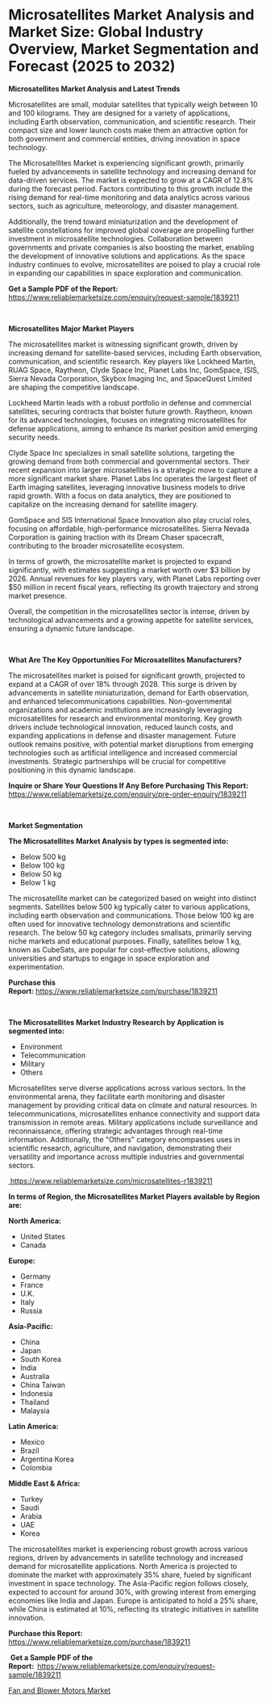 <p><h1>Microsatellites Market Analysis and Market Size: Global Industry Overview, Market Segmentation and Forecast (2025 to 2032)</h1></p><p><strong>Microsatellites Market Analysis and Latest Trends</strong></p>
<p><p>Microsatellites are small, modular satellites that typically weigh between 10 and 100 kilograms. They are designed for a variety of applications, including Earth observation, communication, and scientific research. Their compact size and lower launch costs make them an attractive option for both government and commercial entities, driving innovation in space technology.</p><p>The Microsatellites Market is experiencing significant growth, primarily fueled by advancements in satellite technology and increasing demand for data-driven services. The market is expected to grow at a CAGR of 12.8% during the forecast period. Factors contributing to this growth include the rising demand for real-time monitoring and data analytics across various sectors, such as agriculture, meteorology, and disaster management. </p><p>Additionally, the trend toward miniaturization and the development of satellite constellations for improved global coverage are propelling further investment in microsatellite technologies. Collaboration between governments and private companies is also boosting the market, enabling the development of innovative solutions and applications. As the space industry continues to evolve, microsatellites are poised to play a crucial role in expanding our capabilities in space exploration and communication.</p></p>
<p><strong>Get a Sample PDF of the Report:&nbsp;</strong> <a href="https://www.reliablemarketsize.com/enquiry/request-sample/1839211?utm_campaign=2283&utm_medium=2&utm_source=Github&utm_content=ia&utm_term=19022025&utm_id=microsatellites">https://www.reliablemarketsize.com/enquiry/request-sample/1839211</a></p>
<p>&nbsp;</p>
<p><strong>Microsatellites Major Market Players</strong></p>
<p><p>The microsatellites market is witnessing significant growth, driven by increasing demand for satellite-based services, including Earth observation, communication, and scientific research. Key players like Lockheed Martin, RUAG Space, Raytheon, Clyde Space Inc, Planet Labs Inc, GomSpace, ISIS, Sierra Nevada Corporation, Skybox Imaging Inc, and SpaceQuest Limited are shaping the competitive landscape.</p><p>Lockheed Martin leads with a robust portfolio in defense and commercial satellites, securing contracts that bolster future growth. Raytheon, known for its advanced technologies, focuses on integrating microsatellites for defense applications, aiming to enhance its market position amid emerging security needs.</p><p>Clyde Space Inc specializes in small satellite solutions, targeting the growing demand from both commercial and governmental sectors. Their recent expansion into larger microsatellites is a strategic move to capture a more significant market share. Planet Labs Inc operates the largest fleet of Earth imaging satellites, leveraging innovative business models to drive rapid growth. With a focus on data analytics, they are positioned to capitalize on the increasing demand for satellite imagery.</p><p>GomSpace and SIS International Space Innovation also play crucial roles, focusing on affordable, high-performance microsatellites. Sierra Nevada Corporation is gaining traction with its Dream Chaser spacecraft, contributing to the broader microsatellite ecosystem.</p><p>In terms of growth, the microsatellite market is projected to expand significantly, with estimates suggesting a market worth over $3 billion by 2026. Annual revenues for key players vary, with Planet Labs reporting over $50 million in recent fiscal years, reflecting its growth trajectory and strong market presence.</p><p>Overall, the competition in the microsatellites sector is intense, driven by technological advancements and a growing appetite for satellite services, ensuring a dynamic future landscape.</p></p>
<p>&nbsp;</p>
<p><strong>What Are The Key Opportunities For Microsatellites Manufacturers?</strong></p>
<p><p>The microsatellites market is poised for significant growth, projected to expand at a CAGR of over 18% through 2028. This surge is driven by advancements in satellite miniaturization, demand for Earth observation, and enhanced telecommunications capabilities. Non-governmental organizations and academic institutions are increasingly leveraging microsatellites for research and environmental monitoring. Key growth drivers include technological innovation, reduced launch costs, and expanding applications in defense and disaster management. Future outlook remains positive, with potential market disruptions from emerging technologies such as artificial intelligence and increased commercial investments. Strategic partnerships will be crucial for competitive positioning in this dynamic landscape.</p></p>
<p><strong>Inquire or Share Your Questions If Any Before Purchasing This Report:</strong> <a href="https://www.reliablemarketsize.com/enquiry/pre-order-enquiry/1839211?utm_campaign=2283&utm_medium=2&utm_source=Github&utm_content=ia&utm_term=19022025&utm_id=microsatellites">https://www.reliablemarketsize.com/enquiry/pre-order-enquiry/1839211</a></p>
<p>&nbsp;</p>
<p><strong>Market Segmentation</strong></p>
<p><strong>The Microsatellites Market Analysis by types is segmented into:</strong></p>
<p><ul><li>Below 500 kg</li><li>Below 100 kg</li><li>Below 50 kg</li><li>Below 1 kg</li></ul></p>
<p><p>The microsatellite market can be categorized based on weight into distinct segments. Satellites below 500 kg typically cater to various applications, including earth observation and communications. Those below 100 kg are often used for innovative technology demonstrations and scientific research. The below 50 kg category includes smallsats, primarily serving niche markets and educational purposes. Finally, satellites below 1 kg, known as CubeSats, are popular for cost-effective solutions, allowing universities and startups to engage in space exploration and experimentation.</p></p>
<p><strong>Purchase this Report:&nbsp;</strong><a href="https://www.reliablemarketsize.com/purchase/1839211?utm_campaign=2283&utm_medium=2&utm_source=Github&utm_content=ia&utm_term=19022025&utm_id=microsatellites">https://www.reliablemarketsize.com/purchase/1839211</a></p>
<p>&nbsp;</p>
<p><strong>The Microsatellites Market Industry Research by Application is segmented into:</strong></p>
<p><ul><li>Environment</li><li>Telecommunication</li><li>Military</li><li>Others</li></ul></p>
<p><p>Microsatellites serve diverse applications across various sectors. In the environmental arena, they facilitate earth monitoring and disaster management by providing critical data on climate and natural resources. In telecommunications, microsatellites enhance connectivity and support data transmission in remote areas. Military applications include surveillance and reconnaissance, offering strategic advantages through real-time information. Additionally, the "Others" category encompasses uses in scientific research, agriculture, and navigation, demonstrating their versatility and importance across multiple industries and governmental sectors.</p></p>
<p><a href="https://www.reliablemarketsize.com/microsatellites-r1839211?utm_campaign=2283&utm_medium=2&utm_source=Github&utm_content=ia&utm_term=19022025&utm_id=microsatellites">&nbsp;https://www.reliablemarketsize.com/microsatellites-r1839211</a></p>
<p><strong>In terms of Region, the Microsatellites Market Players available by Region are:</strong></p>
<p>
    <p> <strong> North America: </strong>
        <ul>
            <li>United States</li>
            <li>Canada</li>
        </ul>
        </p> 
    <p> <strong> Europe: </strong>
        <ul>
            <li>Germany</li>
            <li>France</li>
            <li>U.K.</li>
            <li>Italy</li>
            <li>Russia</li>
        </ul>
        </p> 
    <p> <strong> Asia-Pacific: </strong>
        <ul>
            <li>China</li>
            <li>Japan</li>
            <li>South Korea</li>
            <li>India</li>
            <li>Australia</li>
            <li>China Taiwan</li>
            <li>Indonesia</li>
            <li>Thailand</li>
            <li>Malaysia</li>
        </ul>
        </p> 
    <p> <strong> Latin America: </strong>
        <ul>
            <li>Mexico</li>
            <li>Brazil</li>
            <li>Argentina Korea</li>
            <li>Colombia</li>
        </ul>
        </p> 
    <p> <strong> Middle East & Africa: </strong>
        <ul>
            <li>Turkey</li>
            <li>Saudi</li>
            <li>Arabia</li>
            <li>UAE</li>
            <li>Korea</li>
        </ul>
    </p>
    </p>
<p><p>The microsatellites market is experiencing robust growth across various regions, driven by advancements in satellite technology and increased demand for microsatellite applications. North America is projected to dominate the market with approximately 35% share, fueled by significant investment in space technology. The Asia-Pacific region follows closely, expected to account for around 30%, with growing interest from emerging economies like India and Japan. Europe is anticipated to hold a 25% share, while China is estimated at 10%, reflecting its strategic initiatives in satellite innovation.</p></p>
<p><strong>Purchase this Report: </strong><a href="https://www.reliablemarketsize.com/purchase/1839211?utm_campaign=2283&utm_medium=2&utm_source=Github&utm_content=ia&utm_term=19022025&utm_id=microsatellites">https://www.reliablemarketsize.com/purchase/1839211</a></p>
<p>&nbsp;<strong>Get a Sample PDF of the Report:&nbsp;&nbsp;</strong><a href="https://www.reliablemarketsize.com/enquiry/request-sample/1839211?utm_campaign=2283&utm_medium=2&utm_source=Github&utm_content=ia&utm_term=19022025&utm_id=microsatellites">https://www.reliablemarketsize.com/enquiry/request-sample/1839211</a></p>
<p><strong></strong></p>
<p><p><a href="https://github.com/bornergabrielle89/Market-Research-Report-List-1/blob/main/fan-and-blower-motors-market.md?utm_campaign=2283&utm_medium=2&utm_source=Github&utm_content=ia&utm_term=19022025&utm_id=microsatellites">Fan and Blower Motors Market</a></p></p>